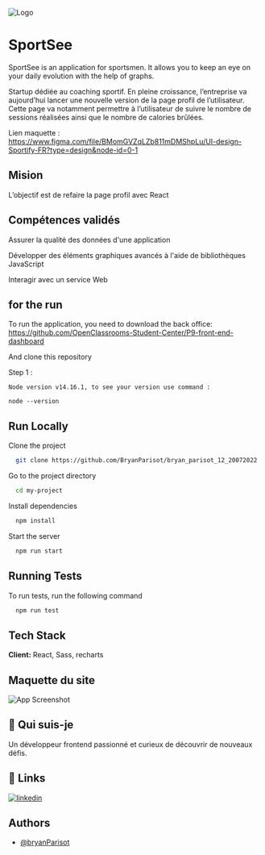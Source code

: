 ![Logo](https://raw.githubusercontent.com/BryanParisot/bryan_parisot_12_20072022/main/public/pictures/logo.png)

# SportSee
SportSee is an application for sportsmen. It allows you to keep an eye on your daily evolution with the help of graphs.

Startup dédiée au coaching sportif. En pleine croissance, l’entreprise va aujourd’hui lancer une nouvelle version de la page profil de l’utilisateur. Cette page va notamment permettre à l’utilisateur de suivre le nombre de sessions réalisées ainsi que le nombre de calories brûlées.

Lien maquette : https://www.figma.com/file/BMomGVZqLZb811mDMShpLu/UI-design-Sportify-FR?type=design&node-id=0-1

## Mision 

L’objectif est de refaire la page profil avec React

## Compétences validés 

Assurer la qualité des données d'une application

Développer des éléments graphiques avancés à l'aide de bibliothèques JavaScript

Interagir avec un service Web

## for the run 

To run the application, you need to download the back office: https://github.com/OpenClassrooms-Student-Center/P9-front-end-dashboard 

And clone this repository

Step 1 : 
```
Node version v14.16.1, to see your version use command :

node --version
```
## Run Locally

Clone the project

```bash
  git clone https://github.com/BryanParisot/bryan_parisot_12_20072022
```

Go to the project directory

```bash
  cd my-project
```

Install dependencies

```bash
  npm install
```

Start the server

```bash
  npm run start
```


## Running Tests

To run tests, run the following command

```bash
  npm run test
```
## Tech Stack

**Client:** React, Sass, recharts

## Maquette du site

![App Screenshot](https://raw.githubusercontent.com/BryanParisot/bryan_parisot_12_20072022/main/public/pictures/sport%20see%20capture.png)




## 🚀 Qui suis-je 
Un développeur frontend passionné et curieux de découvrir de nouveaux défis.


## 🔗 Links
[![linkedin](https://img.shields.io/badge/linkedin-0A66C2?style=for-the-badge&logo=linkedin&logoColor=white)](https://www.linkedin.com/in/bryan-parisot-a99b0a1b1/)



## Authors

- [@bryanParisot](https://github.com/BryanParisot)








